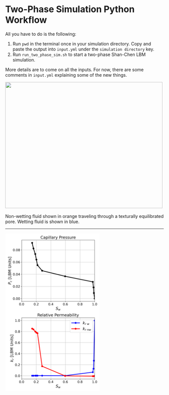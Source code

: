 # Two-Phase Simulation Python Workflow
All you have to do is the following:
  1) Run ```pwd``` in the terminal once in your simulation directory. Copy and paste the output into ```input.yml``` under the ```simulation directory``` key. 
  2) Run ```run_two_phase_sim.sh``` to start a two-phase Shan-Chen LBM simulation.

More details are to come on all the inputs. For now, there are some comments in ```input.yml``` explaining some of the new things.

<img src=./lbm_animation.gif width="500" height="400">

Non-wetting fluid shown in orange traveling through a texturally equilibrated pore. Wetting fluid is shown in blue.

----------------------------------------------------------------------------

<img src=./pc_and_relperm_curve.png width="300" height="500">

